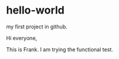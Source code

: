 # hello-world
my first project in github.

Hi everyone, 

This is Frank. I am trying the functional test. 
